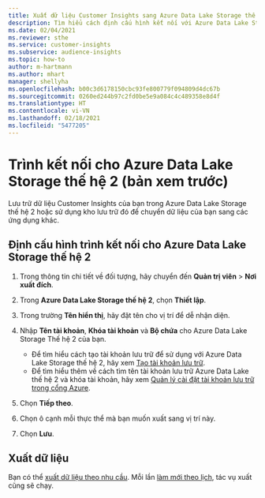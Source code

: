 ```yaml
---
title: Xuất dữ liệu Customer Insights sang Azure Data Lake Storage thế hệ 2
description: Tìm hiểu cách định cấu hình kết nối với Azure Data Lake Storage thế hệ 2.
ms.date: 02/04/2021
ms.reviewer: sthe
ms.service: customer-insights
ms.subservice: audience-insights
ms.topic: how-to
author: m-hartmann
ms.author: mhart
manager: shellyha
ms.openlocfilehash: b00c3d6178150cbc93fe800779f094809d4dc67b
ms.sourcegitcommit: 0260ed244b97c2fd0be5e9a084c4c489358e8d4f
ms.translationtype: HT
ms.contentlocale: vi-VN
ms.lasthandoff: 02/18/2021
ms.locfileid: "5477205"
---
```

# <a name="connector-for-azure-data-lake-storage-gen2-preview"></a>Trình kết nối cho Azure Data Lake Storage thế hệ 2 (bản xem trước)

Lưu trữ dữ liệu Customer Insights của bạn trong Azure Data Lake Storage thế hệ 2 hoặc sử dụng kho lưu trữ đó để chuyển dữ liệu của bạn sang các ứng dụng khác.

## <a name="configure-the-connector-for-azure-data-lake-storage-gen2"></a>Định cấu hình trình kết nối cho Azure Data Lake Storage thế hệ 2

1. Trong thông tin chi tiết về đối tượng, hãy chuyển đến **Quản trị viên** > **Nơi xuất đích**.

1. Trong **Azure Data Lake Storage thế hệ 2**, chọn **Thiết lập**.

1. Trong trường **Tên hiển thị**, hãy đặt tên cho vị trí để dễ nhận diện.

1. Nhập **Tên tài khoản**, **Khóa tài khoản** và **Bộ chứa** cho Azure Data Lake Storage Thế hệ 2 của bạn.
    - Để tìm hiểu cách tạo tài khoản lưu trữ để sử dụng với Azure Data Lake Storage thế hệ 2, hãy xem [Tạo tài khoản lưu trữ](https://docs.microsoft.com/azure/storage/blobs/create-data-lake-storage-account). 
    - Để tìm hiểu thêm về cách tìm tên tài khoản lưu trữ Azure Data Lake thế hệ 2 và khóa tài khoản, hãy xem [Quản lý cài đặt tài khoản lưu trữ trong cổng Azure](https://docs.microsoft.com/azure/storage/common/storage-account-manage).

1. Chọn **Tiếp theo**.

1. Chọn ô cạnh mỗi thực thể mà bạn muốn xuất sang vị trí này.

1. Chọn **Lưu**.

## <a name="export-the-data"></a>Xuất dữ liệu

Bạn có thể [xuất dữ liệu theo nhu cầu](export-destinations.md#export-data-on-demand). Mỗi lần [làm mới theo lịch](system.md#schedule-tab), tác vụ xuất cũng sẽ chạy.
